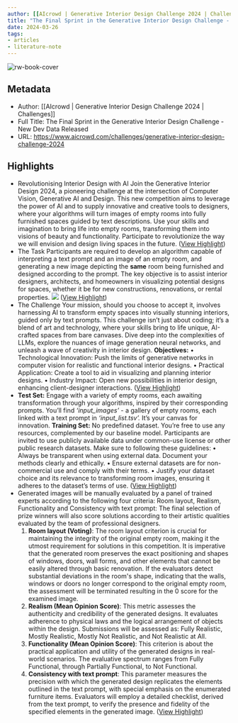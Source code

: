 ```yaml
---
author: [[AIcrowd | Generative Interior Design Challenge 2024 | Challenges]]
title: "The Final Sprint in the Generative Interior Design Challenge - New Dev Data Released"
date: 2024-03-26
tags: 
- articles
- literature-note
---
```

![rw-book-cover](https://images.aicrowd.com/raw_images/challenges/social_media_image_file/1133/4c185c57e79623fa079f.jpg)

## Metadata
- Author: [[AIcrowd | Generative Interior Design Challenge 2024 | Challenges]]
- Full Title: The Final Sprint in the Generative Interior Design Challenge - New Dev Data Released
- URL: https://www.aicrowd.com/challenges/generative-interior-design-challenge-2024

## Highlights
- Revolutionising Interior Design with AI
  Join the Generative Interior Design 2024, a pioneering challenge at the intersection of Computer Vision, Generative AI and Design. This new competition aims to leverage the power of AI and to supply innovative and creative tools to designers, where your algorithms will turn images of empty rooms into fully furnished spaces guided by text descriptions. Use your skills and imagination to bring life into empty rooms, transforming them into visions of beauty and functionality. Participate to revolutionize the way we will envision and design living spaces in the future. ([View Highlight](https://read.readwise.io/read/01hsx4b333cq5ks8jsfnwg1fv8))
- The Task
  Participants are required to develop an algorithm capable of interpreting a text prompt and an image of an empty room, and generating a new image depicting the **same** room being furnished and designed according to the prompt. The key objective is to assist interior designers, architects, and homeowners in visualizing potential designs for spaces, whether it be for new constructions, renovations, or rental properties.
  ![](https://images.aicrowd.com/uploads/ckeditor/pictures/1253/content_vis.png) ([View Highlight](https://read.readwise.io/read/01hsx4b7r64bmnx9330q69cat2))
- The Challenge
  Your mission, should you choose to accept it, involves harnessing AI to transform empty spaces into visually stunning interiors, guided only by text prompts. This challenge isn’t just about coding; it’s a blend of art and technology, where your skills bring to life unique, AI-crafted spaces from bare canvases. Dive deep into the complexities of LLMs, explore the nuances of image generation neural networks, and unleash a wave of creativity in interior design.
  **Objectives:**
  • Technological Innovation: Push the limits of generative networks in computer vision for realistic and functional interior designs.
  • Practical Application: Create a tool to aid in visualizing and planning interior designs.
  • Industry Impact: Open new possibilities in interior design, enhancing client-designer interactions. ([View Highlight](https://read.readwise.io/read/01hsx4bbj5fane4hkqqgy091jr))
- **Test Set:** 
  Engage with a variety of empty rooms, each awaiting transformation through your algorithms, inspired by their corresponding prompts.
  You’ll find *‘input_images’* - a gallery of empty rooms, each linked with a text prompt in *‘input_list.tsv’.* It’s your canvas for innovation.
  **Training Set:** 
  No predefined dataset. You’re free to use any resources, complemented by our baseline model.
  Participants are invited to use publicly available data under common-use license or other public research datasets. Make sure to following these guidelines:
  • Always be transparent when using external data. Document your methods clearly and ethically.
  • Ensure external datasets are for non-commercial use and comply with their terms.
  • Justify your dataset choice and its relevance to transforming room images, ensuring it adheres to the dataset’s terms of use. ([View Highlight](https://read.readwise.io/read/01hsx4bnp0f411hxxwg0xt3dg1))
- Generated images will be manually evaluated by a panel of trained experts according to the following four criteria: Room layout, Realism, Functionality and Consistency with text prompt: The final selection of prize winners will also score solutions according to their artistic qualities evaluated by the team of professional designers.
  1. **Room layout (Voting)**: The room layout criterion is crucial for maintaining the integrity of the original empty room, making it the utmost requirement for solutions in this competition. It is imperative that the generated room preserves the exact positioning and shapes of windows, doors, wall forms, and other elements that cannot be easily altered through basic renovation. If the evaluators detect substantial deviations in the room's shape, indicating that the walls, windows or doors no longer correspond to the original empty room, the assessment will be terminated resulting in the 0 score for the examined image.
  2. **Realism (Mean Opinion Score)**: This metric assesses the authenticity and credibility of the generated designs. It evaluates adherence to physical laws and the logical arrangement of objects within the design. Submissions will be assessed as: Fully Realistic, Mostly Realistic, Mostly Not Realistic, and Not Realistic at All.
  3. **Functionality (Mean Opinion Score)**: This criterion is about the practical application and utility of the generated designs in real-world scenarios. The evaluative spectrum ranges from Fully Functional, through Partially Functional, to Not Functional.
  4. **Consistency with text prompt**: This parameter measures the precision with which the generated design replicates the elements outlined in the text prompt, with special emphasis on the enumerated furniture items. Evaluators will employ a detailed checklist, derived from the text prompt, to verify the presence and fidelity of the specified elements in the generated image. ([View Highlight](https://read.readwise.io/read/01hsx4c199spdx68875y0xgzzk))
